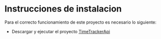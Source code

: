 # Instrucciones de instalacion
Para el correcto funcionamiento de este proyecto es necesario lo siguiente:
- Descargar y ejecutar el proyecto [TimeTrackerApi](https://github.com/Raysk1/TimeTrackerApi)
